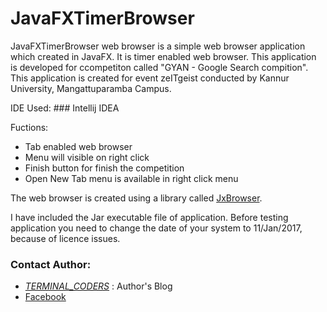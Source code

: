 # JavaFXTimerBrowser

JavaFXTimerBrowser web browser is a simple web browser application which created in JavaFX. It is timer enabled web browser. This application is developed for ccompetiton called "GYAN - Google Search compition". This application is created for event zeITgeist conducted by Kannur University, Mangattuparamba Campus.

IDE Used: ### Intellij IDEA

Fuctions:

 * Tab enabled web browser
 * Menu will visible on right click
 * Finish button for finish the competition
 * Open New Tab menu is available in right click menu

The web browser is created using a library called [JxBrowser](https://www.teamdev.com/jxbrowser). 

I have included the Jar executable file of application. Before testing application you need to change the date of your system to 11/Jan/2017, because of licence issues.


### Contact Author:

 * [_TERMINAL_CODERS_](http://www.terminalcoders.blogspot.com) : Author's Blog
 * [Facebook](http://facebook.com/ajithkp560)
